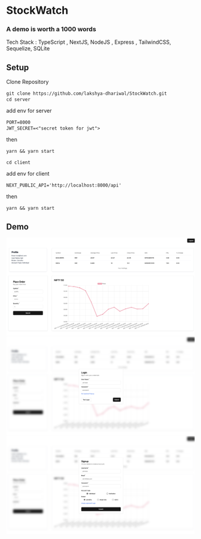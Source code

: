 # StockWatch

### A demo is worth a 1000 words

Tech Stack : TypeScript , NextJS, NodeJS , Express , TailwindCSS, Sequelize, SQLite

## Setup

Clone Repository 
```
git clone https://github.com/lakshya-dhariwal/StockWatch.git
cd server
```

add env for server

```
PORT=8000
JWT_SECRET=<"secret token for jwt">
```

then

```
yarn && yarn start
```

```
cd client
```

add env for client

```
NEXT_PUBLIC_API='http://localhost:8000/api'
```

then

```
yarn && yarn start

```

## Demo

![dashboard](/demo/dashboard.png)
![login](/demo/login.png)
![signup](/demo/register.png)

